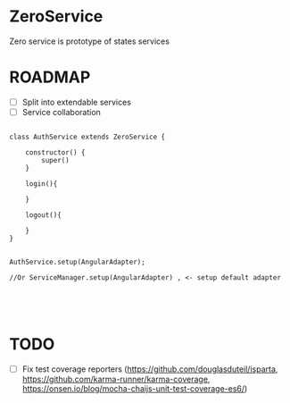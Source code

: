 # ZeroService
Zero service is prototype of states services

# ROADMAP

- [ ] Split into extendable services
- [ ] Service collaboration

```

class AuthService extends ZeroService {

	constructor() {
		super()
	}

	login(){

	}

	logout(){

	}
}


AuthService.setup(AngularAdapter);

//Or ServiceManager.setup(AngularAdapter) , <- setup default adapter





```


# TODO
- [ ] Fix test coverage reporters (https://github.com/douglasduteil/isparta, https://github.com/karma-runner/karma-coverage, https://onsen.io/blog/mocha-chaijs-unit-test-coverage-es6/)
